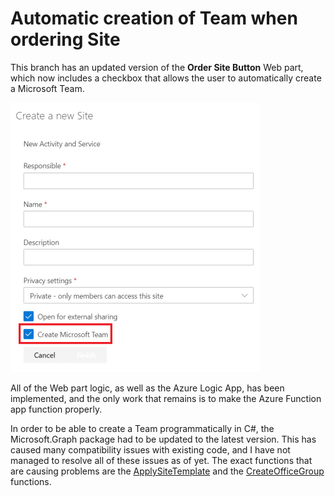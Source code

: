 # Automatic creation of Team when ordering Site
This branch has an updated version of the **Order Site Button** Web part, which now includes a checkbox that allows the user to automatically create a Microsoft Team.


![AppRegNew](doc/img/createteam.png)

All of the Web part logic, as well as the Azure Logic App, has been implemented, and the only work that remains is to make the Azure Function app function properly.

In order to be able to create a Team programmatically in C#, the Microsoft.Graph package had to be updated to the latest version. This has caused many compatibility issues with existing code, and I have not managed to resolve all of these issues as of yet. The exact functions that are causing problems are the [ApplySiteTemplate](Azure.Functions/ApplySiteTemplate.cs) and the [CreateOfficeGroup](Azure.Functions/CreateOfficeGroup.cs) functions.
